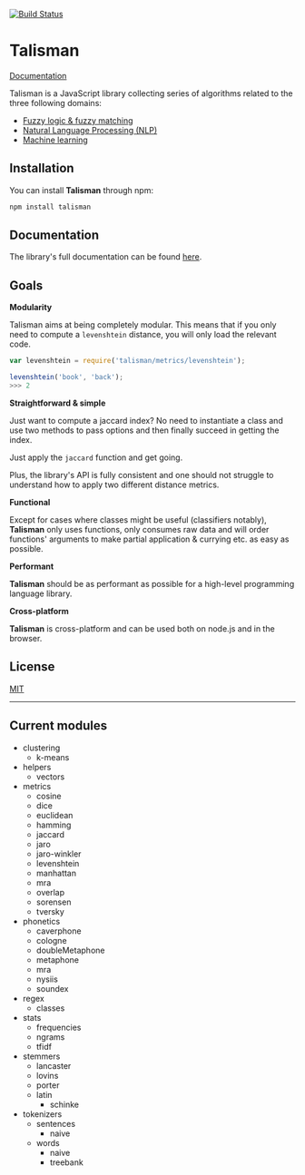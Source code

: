 [![Build Status](https://travis-ci.org/Yomguithereal/talisman.svg)](https://travis-ci.org/Yomguithereal/talisman)

# Talisman

[Documentation](http://yomguithereal.github.io/talisman/)

Talisman is a JavaScript library collecting series of algorithms related to the three following domains:

* [Fuzzy logic & fuzzy matching](https://en.wikipedia.org/wiki/Approximate_string_matching)
* [Natural Language Processing (NLP)](https://en.wikipedia.org/wiki/Natural_language_processing)
* [Machine learning](https://en.wikipedia.org/wiki/Machine_learning)

## Installation

You can install **Talisman** through npm:

```js
npm install talisman
```

## Documentation

The library's full documentation can be found [here](http://yomguithereal.github.io/talisman/).

## Goals

**Modularity**

Talisman aims at being completely modular. This means that if you only need to compute a `levenshtein` distance, you will only load the relevant code.

```js
var levenshtein = require('talisman/metrics/levenshtein');

levenshtein('book', 'back');
>>> 2
```

**Straightforward & simple**

Just want to compute a jaccard index? No need to instantiate a class and use two methods to pass options and then finally succeed in getting the index.

Just apply the `jaccard` function and get going.

Plus, the library's API is fully consistent and one should not struggle to understand how to apply two different distance metrics.

**Functional**

Except for cases where classes might be useful (classifiers notably), **Talisman** only uses functions, only consumes raw data and will order functions' arguments to make partial application & currying etc. as easy as possible.

**Performant**

**Talisman** should be as performant as possible for a high-level programming language library.

**Cross-platform**

**Talisman** is cross-platform and can be used both on node.js and in the browser.

## License

[MIT](./LICENSE.txt)

---

## Current modules

* clustering
  * k-means
* helpers
  * vectors
* metrics
  * cosine
  * dice
  * euclidean
  * hamming
  * jaccard
  * jaro
  * jaro-winkler
  * levenshtein
  * manhattan
  * mra
  * overlap
  * sorensen
  * tversky
* phonetics
  * caverphone
  * cologne
  * doubleMetaphone
  * metaphone
  * mra
  * nysiis
  * soundex
* regex
  * classes
* stats
  * frequencies
  * ngrams
  * tfidf
* stemmers
  * lancaster
  * lovins
  * porter
  * latin
    * schinke
* tokenizers
  * sentences
    * naive
  * words
    * naive
    * treebank
